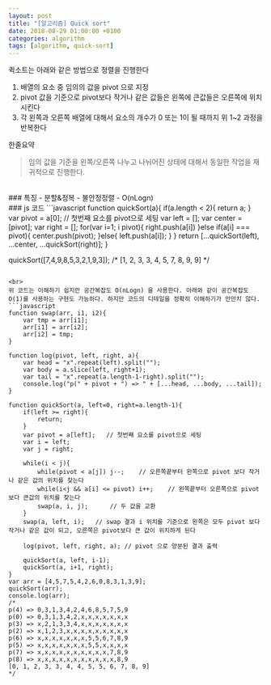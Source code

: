 ```yaml
---
layout: post
title: "[알고리즘] Quick sort"
date: 2018-08-29 01:00:00 +0100
categories: algorithm
tags: [algorithm, quick-sort]
---
```

퀵소트는 아래와 같은 방법으로 정렬을 진행한다
1. 배열의 요소 중 임의의 값을 pivot 으로 지정
1. pivot 값을 기준으로 pivot보다 작거나 같은 값들은 왼쪽에 큰값들은 오른쪽에 위치시킨다
1. 각 왼쪽과 오른쪽 배열에 대해서 요소의 개수가 0 또는 1이 될 때까지 위 1~2 과정을 반복한다

한줄요약
> 임의 값을 기준을 왼쪽/오른쪽 나누고 나뉘어진 상태에 대해서 동일한 작업을 재귀적으로 진행한다.

<br>
### 특징
- 분할&정복
- 불안정정렬
-  O(nLogn)

<br>
### js 코드
```javascript
function quickSort(a){
    if(a.length < 2){
        return a;
    }
    var pivot = a[0];   // 첫번째 요소를 pivot으로 세팅
    var left = [];
    var center = [pivot];
    var right = [];
    for(var i=1; i<a.length; i++){
        if(a[i] > pivot){
            right.push(a[i])
        }else if(a[i] === pivot){
            center.push(pivot);
        }else{
            left.push(a[i]);
        }
    }
    return [...quickSort(left), ...center, ...quickSort(right)];
}

quickSort([7,4,9,8,5,3,2,1,9,3]);
/*
[1, 2, 3, 3, 4, 5, 7, 8, 9, 9]
*/
```

<br>
위 코드는 이해하기 쉽지만 공간복잡도 O(nLogn) 을 사용한다. 아래와 같이 공간복잡도 O(1)를 사용하는 구현도 가능하다. 하지만 코드의 디테일을 정확히 이해하기가 만만치 않다.
```javascript
function swap(arr, i1, i2){
    var tmp = arr[i1];
    arr[i1] = arr[i2];
    arr[i2] = tmp;
}

function log(pivot, left, right, a){
    var head = "x".repeat(left).split("");
    var body = a.slice(left, right+1);
    var tail = "x".repeat(a.length-1-right).split("");
    console.log("p(" + pivot + ") => " + [...head, ...body, ...tail]);    
}

function quickSort(a, left=0, right=a.length-1){
    if(left >= right){
        return;
    }
    var pivot = a[left];   // 첫번째 요소를 pivot으로 세팅
    var i = left;
    var j = right;

    while(i < j){
        while(pivot < a[j]) j--;    // 오른쪽끝부터 왼쪽으로 pivot 보다 작거나 같은 값의 위치를 찾는다
        while(i<j && a[i] <= pivot) i++;    // 왼쪽끝부터 오른쪽으로 pivot보다 큰값의 위치를 찾는다
        swap(a, i, j);      // 두 값을 교환
    }
    swap(a, left, i);   // swap 결과 i 위치를 기준으로 왼쪽은 모두 pivot 보다 작거나 같은 값이 되고, 오른쪽은 pivot보다 큰 값이 위치하게 된다

    log(pivot, left, right, a); // pivot 으로 양분된 결과 출력

    quickSort(a, left, i-1);
    quickSort(a, i+1, right);
}
var arr = [4,5,7,5,4,2,6,0,8,3,1,3,9];
quickSort(arr);
console.log(arr);
/*
p(4) => 0,3,1,3,4,2,4,6,8,5,7,5,9
p(0) => 0,3,1,3,4,2,x,x,x,x,x,x,x
p(3) => x,2,1,3,3,4,x,x,x,x,x,x,x
p(2) => x,1,2,3,x,x,x,x,x,x,x,x,x
p(6) => x,x,x,x,x,x,x,5,5,6,7,8,9
p(5) => x,x,x,x,x,x,x,5,5,x,x,x,x
p(7) => x,x,x,x,x,x,x,x,x,x,7,8,9
p(8) => x,x,x,x,x,x,x,x,x,x,x,8,9
[0, 1, 2, 3, 3, 4, 4, 5, 5, 6, 7, 8, 9]
*/
```

